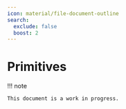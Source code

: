 ```yaml
---
icon: material/file-document-outline
search:
  exclude: false
  boost: 2
---
```


# Primitives

!!! note

    This document is a work in progress.
